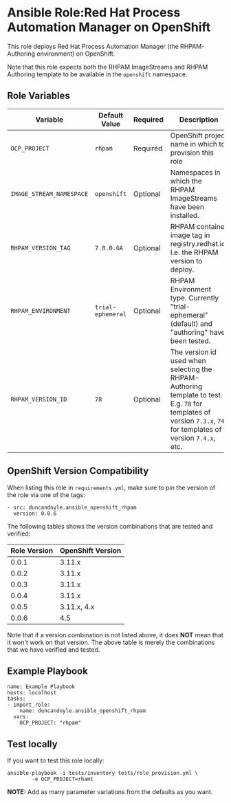 Ansible Role:Red Hat Process Automation Manager on OpenShift
=========

This role deploys Red Hat Process Automation Manager (the RHPAM-Authoring environment) on OpenShift.

Note that this role expects both the RHPAM ImageStreams and RHPAM Authoring template to be available in the `openshift` namespace.

Role Variables
------------

| Variable                    | Default Value      | Required |  Description   |
|-----------------------------|--------------------|----------|----------------|
|`OCP_PROJECT`                | `rhpam`            | Required | OpenShift project name in which to provision this role |
|`IMAGE_STREAM_NAMESPACE`     | `openshift`        | Optional | Namespaces in which the RHPAM ImageStreams have been installed. |
|`RHPAM_VERSION_TAG`          | `7.8.0.GA`         | Optional | RHPAM container image tag in registry.redhat.io. I.e. the RHPAM version to deploy. |
|`RHPAM_ENVIRONMENT`          | `trial-ephemeral`            | Optional | RHPAM Environment type. Currently "trial-ephemeral" (default) and "authoring" have been tested. |
|`RHPAM_VERSION_ID`           | `78`      | Optional | The version id used when selecting the RHPAM-Authoring template to test. E.g. `78` for templates of version `7.3.x`, `74` for templates of version `7.4.x`, etc. |

OpenShift Version Compatibility
------------

When listing this role in `requirements.yml`, make sure to pin the version of the role via one of the tags:

```
- src: duncandoyle.ansible_openshift_rhpam
  version: 0.0.6
```  

The following tables shows the version combinations that are tested and verified:

| Role Version      | OpenShift Version |
|-------------------|-------------------|
| 0.0.1   | 3.11.x  |
| 0.0.2   | 3.11.x  |
| 0.0.3   | 3.11.x  |
| 0.0.4   | 3.11.x  |
| 0.0.5   | 3.11.x, 4.x |
| 0.0.6   | 4.5 |


Note that if a version combination is not listed above, it does **NOT** mean that it won't work on that
version. The above table is merely the combinations that we have verified and tested.


Example Playbook
------------

```
name: Example Playbook
hosts: localhost
tasks:
- import_role:
    name: duncandoyle.ansible_openshift_rhpam
  vars:
    OCP_PROJECT: "rhpam"
```

Test locally
------------
If you want to test this role locally:

```
ansible-playbook -i tests/inventory tests/role_provision.yml \
        -e OCP_PROJECT=rhamt
```

__NOTE:__ Add as many parameter variations from the defaults as you want.
